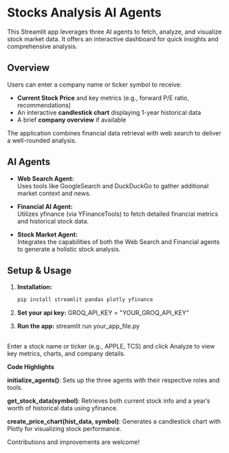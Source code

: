 # Stocks Analysis AI Agents

This Streamlit app leverages three AI agents to fetch, analyze, and visualize stock market data. It offers an interactive dashboard for quick insights and comprehensive analysis.

## Overview

Users can enter a company name or ticker symbol to receive:
- **Current Stock Price** and key metrics (e.g., forward P/E ratio, recommendations)
- An interactive **candlestick chart** displaying 1-year historical data
- A brief **company overview** if available

The application combines financial data retrieval with web search to deliver a well-rounded analysis.

## AI Agents

- **Web Search Agent:**  
  Uses tools like GoogleSearch and DuckDuckGo to gather additional market context and news.

- **Financial AI Agent:**  
  Utilizes yfinance (via YFinanceTools) to fetch detailed financial metrics and historical stock data.

- **Stock Market Agent:**  
  Integrates the capabilities of both the Web Search and Financial agents to generate a holistic stock analysis.

## Setup & Usage

1. **Installation:**
   ```bash
   pip install streamlit pandas plotly yfinance
2. **Set your api key:**
GROQ_API_KEY = "YOUR_GROQ_API_KEY"

3. **Run the app:**
streamlit run your_app_file.py
##
Enter a stock name or ticker (e.g., APPLE, TCS) and click Analyze to view key metrics, charts, and company details.

**Code Highlights**

**initialize_agents()**:
Sets up the three agents with their respective roles and tools.

**get_stock_data(symbol)**:
Retrieves both current stock info and a year’s worth of historical data using yfinance.

**create_price_chart(hist_data, symbol)**:
Generates a candlestick chart with Plotly for visualizing stock performance.

Contributions and improvements are welcome!
